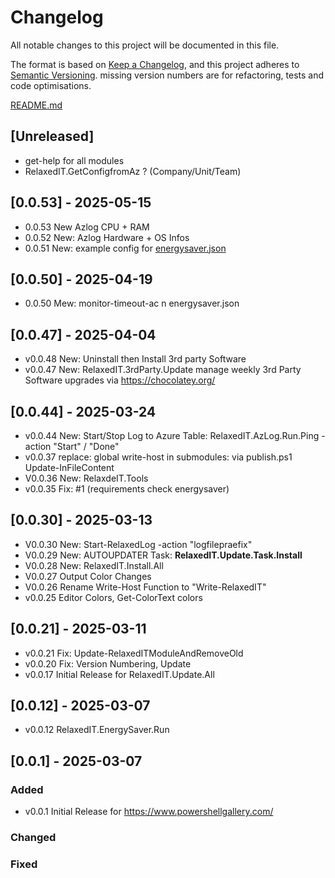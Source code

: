 # Changelog

All notable changes to this project will be documented in this file.

The format is based on [Keep a Changelog](https://keepachangelog.com/en/1.1.0/),
and this project adheres to [Semantic Versioning](https://semver.org/spec/v2.0.0.html).
missing version numbers are for refactoring, tests and code optimisations.

[README.md](README.md)

## [Unreleased]

* get-help for all modules
* RelaxedIT.GetConfigfromAz ? (Company/Unit/Team)

## [0.0.53] - 2025-05-15

* 0.0.53 New Azlog CPU + RAM
* 0.0.52 New: Azlog Hardware + OS Infos
* 0.0.51 New: example config for [energysaver.json](config/energysaver.json)

## [0.0.50] - 2025-04-19

* 0.0.50 Mew: monitor-timeout-ac  n energysaver.json

## [0.0.47] - 2025-04-04

* v0.0.48 New: Uninstall then Install 3rd party Software
* v0.0.47 New: RelaxedIT.3rdParty.Update manage weekly 3rd Party Software upgrades via https://chocolatey.org/

## [0.0.44] - 2025-03-24

* v0.0.44 New: Start/Stop Log to Azure Table: RelaxedIT.AzLog.Run.Ping -action "Start" / "Done"
* v0.0.37 replace: global write-host in submodules: via publish.ps1 Update-InFileContent
* V0.0.36 New: RelaxdeIT.Tools
* v0.0.35 Fix: #1 (requirements check energysaver)

## [0.0.30] - 2025-03-13

- V0.0.30 New: Start-RelaxedLog -action "logfilepraefix"
- V0.0.29 New: AUTOUPDATER Task: **RelaxedIT.Update.Task.Install**
- V0.0.28 New: RelaxedIT.Install.All
- V0.0.27 Output Color Changes
- V0.0.26 Rename Write-Host Function to "Write-RelaxedIT"
- v0.0.25 Editor Colors, Get-ColorText colors

## [0.0.21] - 2025-03-11

- v0.0.21 Fix: Update-RelaxedITModuleAndRemoveOld
- v0.0.20 Fix: Version Numbering, Update
- v0.0.17 Initial Release for RelaxedIT.Update.All

## [0.0.12] - 2025-03-07

- v0.0.12 RelaxedIT.EnergySaver.Run

## [0.0.1] - 2025-03-07

### Added

- v0.0.1 Initial Release for https://www.powershellgallery.com/

### Changed

### Fixed
